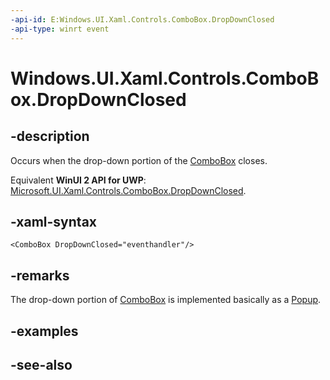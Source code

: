 ```yaml
---
-api-id: E:Windows.UI.Xaml.Controls.ComboBox.DropDownClosed
-api-type: winrt event
---
```


<!-- Event syntax
public event Windows.Foundation.EventHandler DropDownClosed<object>
-->

# Windows.UI.Xaml.Controls.ComboBox.DropDownClosed

## -description
Occurs when the drop-down portion of the [ComboBox](combobox.md) closes.

Equivalent **WinUI 2 API for UWP**: [Microsoft.UI.Xaml.Controls.ComboBox.DropDownClosed](/windows/winui/api/microsoft.ui.xaml.controls.combobox.dropdownclosed).

## -xaml-syntax
```xaml
<ComboBox DropDownClosed="eventhandler"/>
```


## -remarks
The drop-down portion of [ComboBox](combobox.md) is implemented basically as a [Popup](../windows.ui.xaml.controls.primitives/popup.md).

## -examples

## -see-also
